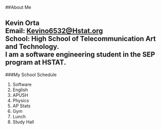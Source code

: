 ##About Me

Kevin Orta  
Email: Kevino6532@Hstat.org  
School: High School of Telecommunication Art and Technology.  
I am a software engineering student in the SEP program at HSTAT.  
---
###My School Schedule  
1. Software  
2. English  
3. APUSH  
4. Physics  
5. AP Stats  
6. Gym
7. Lunch
8. Study Hall


